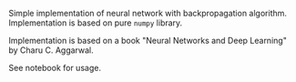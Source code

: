 Simple implementation of neural network with backpropagation algorithm.
Implementation is based on pure `numpy` library.

Implementation is based on a book "Neural Networks and Deep Learning" by Charu C. Aggarwal.

See notebook for usage.